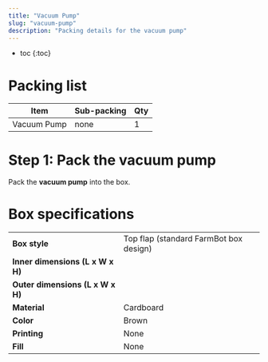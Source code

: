 ```yaml
---
title: "Vacuum Pump"
slug: "vacuum-pump"
description: "Packing details for the vacuum pump"
---
```


* toc
{:toc}

# Packing list

|Item|Sub-packing|Qty|
|----|-----------|---|
|Vacuum Pump|none|1

# Step 1: Pack the vacuum pump

Pack the **vacuum pump** into the box.

# Box specifications

|                                |                              |
|--------------------------------|------------------------------|
|**Box style**                   |Top flap (standard FarmBot box design)
|**Inner dimensions (L x W x H)**|
|**Outer dimensions (L x W x H)**|
|**Material**                    |Cardboard
|**Color**                       |Brown
|**Printing**                    |None
|**Fill**                        |None

